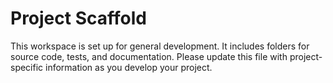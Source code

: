 # Project Scaffold

This workspace is set up for general development. It includes folders for source code, tests, and documentation. Please update this file with project-specific information as you develop your project.
